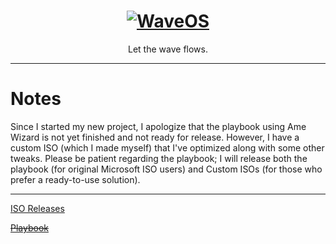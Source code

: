 <h1 align="center">
  <a href="https:/github.com/khuza08/WaveOS" target="_blank"><img src="https://github.com/khuza08/wavekit/blob/main/banner/bannerv1.png" alt="WaveOS"></a>
</h1>

<p align="center">Let the wave flows.</p>

---
<h1>Notes</h1>

<p>
Since I started my new project, I apologize that the playbook using Ame Wizard is not yet finished and not ready for release. However, I have a custom ISO (which I made myself) that I've optimized along with some other tweaks. Please be patient regarding the playbook; I will release both the playbook (for original Microsoft ISO users) and Custom ISOs (for those who prefer a ready-to-use solution).
</p>

---

<p><a href="#">ISO Releases</a></p>
<p><a href="#"><s>Playbook</s></a></p>

